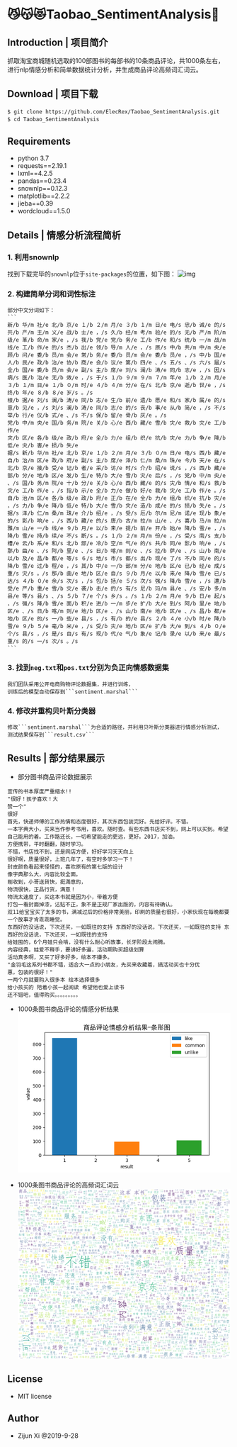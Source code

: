 # 😼😽😻Taobao_SentimentAnalysis🤟

## Introduction | 项目简介
抓取淘宝商城随机选取的100部图书的每部书的10条商品评论，共1000条左右，
进行nlp情感分析和简单数据统计分析，并生成商品评论高频词汇词云。

## Download | 项目下载
```bash
$ git clone https://github.com/ElecRex/Taobao_SentimentAnalysis.git
$ cd Taobao_SentimentAnalysis
```

## Requirements
- python 3.7
- requests==2.19.1
- lxml==4.2.5
- pandas==0.23.4
- snownlp==0.12.3
- matplotlib==2.2.2
- jieba==0.39
- wordcloud==1.5.0

## Details | 情感分析流程简析
### 1. 利用snownlp
   找到下载完毕的```snownlp```位于```site-packages```的位置，如下图：
   ![img](./assets/screeshot.png)
### 2. 构建简单分词和词性标注
    部分中文分词如下：
    ```
    新/b 华/m 社/e 北/b 京/e １/b ２/m 月/e ３/b １/m 日/e 电/s 忠/b 诚/e 的/s 共/b 产/m 主/m 义/e 战/b 士/e ，/s 久/b 经/m 考/m 验/e 的/s 无/b 产/m 阶/m 级/e 革/b 命/m 家/e ，/s 我/b 党/e 党/b 务/e 工/b 作/e 和/s 统/b 一/m 战/m 线/e 工/b 作/e 的/s 杰/b 出/e 领/b 导/m 人/e ，/s 原/s 中/b 共/m 中/m 央/e 顾/b 问/e 委/b 员/m 会/e 常/b 务/e 委/b 员/m 会/e 委/b 员/e ，/s 中/b 国/e 人/b 民/e 政/b 治/e 协/b 商/e 会/b 议/e 第/b 四/e 、/s 五/s 、/s 六/s 届/s 全/b 国/e 委/b 员/m 会/e 副/s 主/b 席/e 刘/s 澜/b 涛/e 同/b 志/e ，/s 因/s 病/s 医/b 治/e 无/b 效/e ，/s 于/s １/b ９/m ９/m ７/m 年/e １/b ２/m 月/e ３/b １/m 日/e １/b ０/m 时/e ４/b ４/m 分/e 在/s 北/b 京/e 逝/b 世/e ，/s 终/b 年/e ８/b ８/e 岁/s 。/s
    根/b 据/e 刘/s 澜/b 涛/e 同/b 志/e 生/b 前/e 遗/b 愿/e 和/s 家/b 属/e 的/s 意/b 见/e ，/s 刘/s 澜/b 涛/e 同/b 志/e 的/s 丧/b 事/e 从/b 简/e ，/s 不/s 举/b 行/e 仪/b 式/e 、/s 不/s 保/b 留/e 骨/b 灰/e 。/s
    党/b 中/m 央/e 国/b 务/m 院/e 关/b 心/e 西/b 藏/e 雪/b 灾/e 救/b 灾/e 工/b 作/e
    灾/b 区/e 各/b 级/e 政/b 府/e 全/b 力/e 组/b 织/e 抗/b 灾/e 力/b 争/e 降/b 低/e 灾/b 害/e 损/b 失/e
    据/s 新/b 华/m 社/e 北/b 京/e １/b ２/m 月/e ３/b ０/m 日/e 电/s 西/b 藏/e 自/b 治/m 区/e 政/b 府/e 副/s 主/b 席/e 泽/b 仁/m 桑/m 珠/e 今/b 天/e 在/s 北/b 京/e 接/b 受/e 记/b 者/e 采/b 访/e 时/s 介/b 绍/e 说/s ，/s 西/b 藏/e 部/b 分/e 地/b 区/e 发/b 生/e 特/b 大/e 雪/b 灾/e 后/s ，/s 党/b 中/m 央/e 、/s 国/b 务/m 院/e 十/b 分/e 关/b 心/e 西/b 藏/e 的/s 灾/b 情/e 和/s 救/b 灾/e 工/b 作/e ，/s 指/b 示/e 全/b 力/e 做/b 好/e 救/b 灾/e 工/b 作/e 。/s 自/b 治/m 区/e 各/b 级/e 政/b 府/e 正/b 在/e 全/b 力/e 组/b 织/e 抗/b 灾/e ，/s 力/b 争/e 降/b 低/e 特/b 大/e 雪/b 灾/e 造/b 成/e 的/s 损/b 失/e 。/s
    据/s 泽/b 仁/m 桑/m 珠/e 介/b 绍/e ，/s 受/s 厄/b 尔/m 尼/m 诺/e 现/b 象/e 的/s 影/b 响/e ，/s 西/b 藏/e 的/s 唐/b 古/m 拉/m 山/e 、/s 喜/b 马/m 拉/m 雅/m 山/e 一/b 线/e ９/b 月/e 以/b 来/e 提/b 前/e 开/b 始/e 降/b 雪/e ，/s 降/b 雪/e 持/b 续/e 不/s 断/s 。/s １/b ２/m 月/m 份/e ，/s 受/s 南/s 支/b 槽/e 云/b 系/e 和/s 北/b 部/e 冷/b 空/m 气/e 的/s 共/b 同/e 影/b 响/e ，/s 那/b 曲/e 、/s 阿/b 里/e 、/s 日/b 喀/m 则/e 、/s 拉/b 萨/e 、/s 山/b 南/e 以/b 及/e 昌/b 都/e 等/s ６/s 地/s 市/s 都/s 出/b 现/e 了/s 不/b 同/e 的/s 降/b 雪/e 过/b 程/e ，/s 其/b 中/e 一/b 部/m 分/e 地/b 区/e 已/b 经/e 成/s 重/s 灾/s 。/s 那/b 曲/e 地/b 区/e 自/s ９/b 月/e 以/b 来/e 降/b 雪/e 已/s 达/s ４/b ０/e 余/s 次/s ，/s 包/b 括/e ５/s 次/s 强/s 降/b 雪/e ，/s 遭/b 受/e 严/b 重/e 雪/b 灾/e 袭/b 击/e 的/s 有/s 尼/b 玛/m 县/e 、/s 安/b 多/m 县/e 等/s 县/s 、/s ５/b ７/e 个/s 乡/s 。/s １/b ２/m 月/e ９/b 日/e 起/s ，/s 强/s 降/b 雪/e 面/b 积/e 进/b 一/m 步/e 扩/b 大/e 到/s 阿/b 里/e 地/b 区/e 、/s 日/b 喀/m 则/e 地/b 区/e 、/s 山/b 南/e 地/b 区/e 、/s 昌/b 都/e 地/b 区/e 的/s 一/b 些/e 县/s ，/s 有/b 的/e 县/s ２/b ４/e 小/b 时/e 降/b 雪/e ９/b ５/e 毫/b 米/e ，/s 受/b 灾/e 地/b 区/e 扩/b 大/e 到/s ４/b ０/e 个/s 县/s ，/s 是/s 自/s 有/s 现/b 代/e 气/b 象/e 记/b 录/e 以/b 来/e 最/s 重/s 的/s 一/s 次/s 。/s
    ```

### 3. 找到```neg.txt```和```pos.txt```分别为负正向情感数据集
    我们团队采用公开电商购物评论数据集，并进行训练，
    训练后的模型自动保存到```sentiment.marshal```
### 4. 修改并重构贝叶斯分类器
    修改```sentiment.marshal```为合适的路径，并利用贝叶斯分类器进行情感分析测试，
    测试结果保存到```result.csv```
    
   
## Results | 部分结果展示
- 部分图书商品评论数据展示
```angular2
宣传的书本厚度严重缩水!!
"很好！孩子喜欢！大
赞一个"
很好
首先，快递师傅的工作热情和态度很好，其次东西包装完好。先给好评。不错。
一本字典大小，买来当作参考书用，喜欢。随时查。有些东西书店买不到，网上可以买到。希望自己能用的着。工作路还长，一切希望能走的更远，更好。2017，加油。
方便携带，平时翻翻，随时学习。
不错，书店找不到，还是网店方便，好好学习天天向上
很好啊，质量很好，上班几年了，有空时多学习一下！
封皮颜色看起来怪怪的，喜欢原有的第七版的设计
像字典那么大，内容比较全面。
剛收到，小哥送貨快，挺滿意的，
物流很快，正品行货，满意！
物流太速度了，买这本书就是因为小，带着方便
打包一看封面掉漆，沾贴不正，象不是正规厂家出版的，内容有待确认。
双11给宝宝买了太多的书，满减过后的价格非常美丽，印刷的质量也很好，小家伙现在每晚都要一个故事才肯乖乖睡觉。
东西好的没话说，下次还买，一如既往的支持 东西好的没话说，下次还买，一如既往的支持 东西好的没话说，下次还买，一如既往的支持
给娃囤的，6个月娃只会啃，没有什么耐心听故事，长牙阶段太闹腾。
内容经典，娃爱不释手，要讲好多遍，活动期购买超级划算
活动真多啊，又买了好多好多，绘本不嫌多。
"金羽毛这系列书都不错，适合大一点的小朋友，先买来收藏着，搞活动买也十分优
惠，包装的很好！"
一两个月就要购入很多本 绘本选择很多
给小孩买的 陪着小孩一起阅读 希望他也爱上读书
还不错吧，值得购买。。。。。。。。。
```
- 1000条图书商品评论的情感分析结果
![fig](./assets/fig.png)

- 1000条图书商品评论的高频词汇词云
![wordcloud](./assets/word_cloud.png)

## License
- MIT license

## Author
- Zijun Xi @2019-9-28